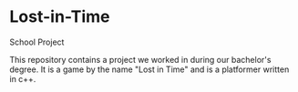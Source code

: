 # Lost-in-Time
School Project

This repository contains a project we worked in during our bachelor's degree. It is a game by the name "Lost in Time" and is a platformer written in c++.

